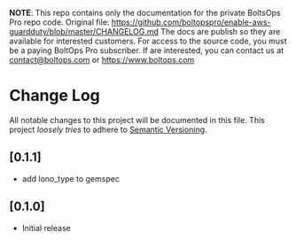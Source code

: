 <!-- note marker start -->
**NOTE**: This repo contains only the documentation for the private BoltsOps Pro repo code.
Original file: https://github.com/boltopspro/enable-aws-guardduty/blob/master/CHANGELOG.md
The docs are publish so they are available for interested customers.
For access to the source code, you must be a paying BoltOps Pro subscriber.
If are interested, you can contact us at contact@boltops.com or https://www.boltops.com

<!-- note marker end -->

# Change Log

All notable changes to this project will be documented in this file.
This project *loosely tries* to adhere to [Semantic Versioning](http://semver.org/).

## [0.1.1]
- add lono_type to gemspec

## [0.1.0]
- Initial release
